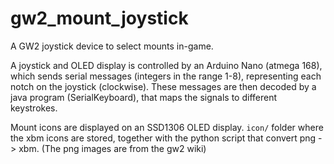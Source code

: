 # gw2_mount_joystick
A GW2 joystick device to select mounts in-game. 

A joystick and OLED display is controlled by an Arduino Nano (atmega 168), which sends serial messages (integers in the range 1-8), representing each notch on the joystick (clockwise). These messages are then decoded by a java program (SerialKeyboard), that maps the signals to different keystrokes.

Mount icons are displayed on an SSD1306 OLED display.
```icon/``` folder where the xbm icons are stored, together with the python script that 
convert png -> xbm. (The png images are from the gw2 wiki)
